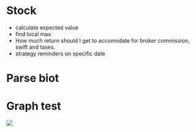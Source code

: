 
# Stock
- calculate expected value
- find local max
- How much return should I get to accomodate for broker commission, swift and taxes.
- strategy reminders on specific date

# Parse biot

# Graph test
<img src='https://g.gravizo.com/svg?
 digraph G {
   main -> parse -> execute;
   main -> init;
   main -> cleanup;
   execute -> make_string;
   execute -> printf
   init -> make_string;
   main -> printf;
   execute -> compare;
 }
'/>
